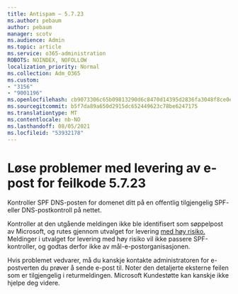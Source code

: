 ```yaml
---
title: Antispam – 5.7.23
ms.author: pebaum
author: pebaum
manager: scotv
ms.audience: Admin
ms.topic: article
ms.service: o365-administration
ROBOTS: NOINDEX, NOFOLLOW
localization_priority: Normal
ms.collection: Adm_O365
ms.custom:
- "3156"
- "9001196"
ms.openlocfilehash: cb9073306c65b09813290d6c8470d14395d2836fa3048f8ce0ecb8b06e71a010
ms.sourcegitcommit: b5f7da89a650d2915dc652449623c78be6247175
ms.translationtype: MT
ms.contentlocale: nb-NO
ms.lasthandoff: 08/05/2021
ms.locfileid: "53932178"
---
```

# <a name="fix-email-delivery-issues-for-error-code-5723"></a>Løse problemer med levering av e-post for feilkode 5.7.23

Kontroller SPF DNS-posten for domenet ditt på en offentlig tilgjengelig SPF- eller DNS-postkontroll på nettet.

Kontroller at den utgående meldingen ikke ble identifisert som søppelpost av Microsoft, og rutes gjennom utvalget for levering [med høy risiko.](https://docs.microsoft.com/microsoft-365/security/office-365-security/high-risk-delivery-pool-for-outbound-messages) Meldinger i utvalget for levering med høy risiko vil ikke passere SPF-kontroller, og godtas derfor ikke av mål-e-postorganisasjonen.

Hvis problemet vedvarer, må du kanskje kontakte administratoren for e-postverten du prøver å sende e-post til. Noter den detaljerte eksterne feilen som er tilgjengelig i returmeldingen. Microsoft Kundestøtte kan kanskje ikke hjelpe deg videre.
